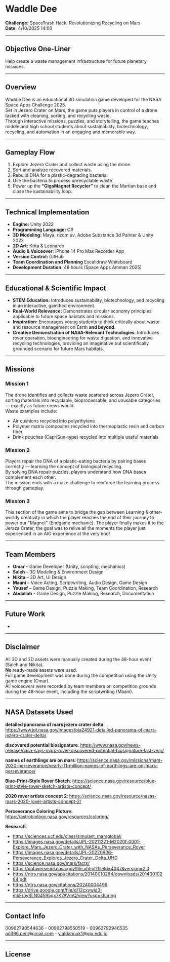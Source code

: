 # Waddle Dee

**Challenge:** SpaceTrash Hack: Revolutionizing Recycling on Mars  
**Date:** 4/10/2025 14:00  

---

## Objective One-Liner
Help create a waste management infrastructure for future planetary missions.

---

## Overview
Waddle Dee is an educational 3D simulation game developed for the NASA Space Apps Challenge 2025.  
Set in Jezero Crater on Mars, the game puts players in control of a drone tasked with cleaning, sorting, and recycling waste.  
Through interactive missions, puzzles, and storytelling, the game teaches middle and high school students about sustainability, biotechnology, recycling, and automation in an engaging and memorable way.

---

## Gameplay Flow
1. Explore Jezero Crater and collect waste using the drone.  
2. Sort and analyze recovered materials.  
3. Rebuild DNA for a plastic-degrading bacteria.  
4. Use the bacteria to process unrecyclable waste.  
5. Power up the **“GigaMagnet Recycler”** to clean the Martian base and close the sustainability loop.

---

## Technical Implementation
- **Engine:** Unity 2022  
- **Programming Language:** C#  
- **3D Modeling:** Maya, rizom uv, Adobe Substance 3d Painter & Unity 2022
- **2D Art:** Krita & Leonardo
- **Audio & Voiceover:** iPhone 14 Pro Max Recorder App  
- **Version Control:** GitHub
- **Team Coordination and Planning** Excalidraw Whiteboard
- **Development Duration:** 48 hours (Space Apps Amman 2025)

---

## Educational & Scientific Impact
- **STEM Education:** Introduces sustainability, biotechnology, and recycling in an interactive, gamified environment.  
- **Real-World Relevance:** Demonstrates circular economy principles applicable to future space habitats and missions.  
- **Inspiration:** Encourages young students to think critically about waste and resource management on Earth **and beyond**.
- **Creative Demonstration of NASA-Relevant Technologies**: Introduces rover operation, bioengineering for waste digestion, and innovative recycling technologies, providing an imaginative but scientifically grounded scenario for future Mars habitats.

---

## Missions

### Mission 1
The drone identifies and collects waste scattered across Jezero Crater, sorting materials into recyclable, bioprocessable, and unusable categories — exactly as future crews would.  
Waste examples include:  
- Air cushions recycled into polyethylene  
- Polymer matrix composites recycled into thermoplastic resin and carbon fiber  
- Drink pouches (CapriSun-type) recycled into multiple useful materials  

### Mission 2
Players repair the DNA of a plastic-eating bacteria by pairing bases correctly — learning the concept of biological recycling.  
By solving DNA repair puzzles, players understand how DNA bases complement each other.  
The mission ends with a maze challenge to reinforce the learning process through gameplay.

### Mission 3
This section of the game aims to bridge the gap between Learning & other-worldy creativity in which the player reaches the end of their journey to power our "Magnet" (Endgame mechanic). The player finally makes it to the Jeraza Crater, the goal was to relive all the moments the player just experienced in an AIO experience at the very end!

---

## Team Members
- **Omar** – Game Developer (Unity, scripting, mechanics)  
- **Saleh** – 3D Modeling & Environment Design  
- **Nikita** – 2D Art, UI Design  
- **Maani** – Voice Acting, Scriptwriting, Audio Design, Game Design  
- **Yousef** – Game Design, Puzzle Making, Team Coordination, Research  
- **Abdallah** – Game Design, Puzzle Making, Research, Documentation  

---

## Future Work
- 

---

## Disclaimer
All 3D and 2D assets were manually created during the 48-hour event (Saleh and Nikita).  
**No** ready-made assets were used.  
Full game development was done during the competition using the Unity game engine (Omar).  
All voiceovers were recorded by team members on competition grounds during the 48-hour event, including the scriptwriting (Maani).

---

## NASA Datasets Used

**detailed panorama of mars jezero crater delta**: https://www.jpl.nasa.gov/images/pia24921-detailed-panorama-of-mars-jezero-crater-delta/

**discovered potential biosignature**: https://www.nasa.gov/news-release/nasa-says-mars-rover-discovered-potential-biosignature-last-year/

**names of earthlings are on mars**: https://science.nasa.gov/missions/mars-2020-perseverance/nearly-11-million-names-of-earthlings-are-on-mars-perseverance/

**Blue-Print-Style Rover Sketch**: https://science.nasa.gov/resource/blue-print-style-rover-sketch-artists-concept/

**2020 rover artists concept 2**: https://science.nasa.gov/resource/nasas-mars-2020-rover-artists-concept-2/

**Perceverance Coloring Picture**: https://astrobiology.nasa.gov/resources/coloring/

**Research**:
- https://sciences.ucf.edu/class/simulant_marsglobal/
- https://images.nasa.gov/details/JPL-20211221-M2020f-0001-Explore_Mars_Jezero_Crater_with_NASAs_Perseverance_Rover
- https://images.nasa.gov/details/JPL-20220906-Perseverance_Explores_Jezero_Crater_Delta_UHD
- https://science.nasa.gov/mars/facts/
- https://dataverse.jpl.nasa.gov/file.xhtml?fileId=4047&version=2.0
- https://ntrs.nasa.gov/api/citations/20140010284/downloads/20140010284.pdf
- https://ntrs.nasa.gov/citations/20240004496
- https://drive.google.com/file/d/12cxywjd3-mkEroySLN04595gx7K7AVmQ/view?usp=sharing


---

## Contact Info
00962790544636 - 00962798550519 - 00962792946535
ad396.pen@gmail.com - y.aldahouk1@gju.edu.jo

---

## License

